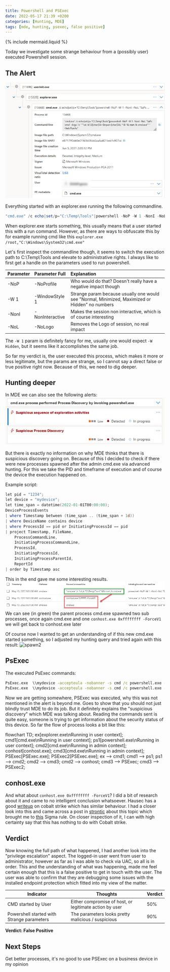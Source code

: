 ```yaml
---
title: Powershell and PSExec
date: 2022-05-17 21:39 +0200
categories: [Hunting, MDE]
tags: [mde, hunting, psexec, false positive]
---
```

{% include mermaid.liquid %}

Today we investigate some strange behaviour from a (possibly user) executed Powershell session.

## The Alert

![storyline](/assets/img/posts/2022-05-17/storyline_start.jpg)

Everything started with an explorer.exe running the following commandline.

```powershell
"cmd.exe" /c echo|set/p="C:\Temp\Tools"|powershell -NoP -W 1 -NonI -NoL "SaPs 'cmd' -Args '/c """cd /d',$([char]34+$Input+[char]34),'^&^& start /b cmd.exe"""' -Verb RunAs"
```

When explorer.exe starts something, this usually means that a user started this with a run command.
However, as there are ways to obfuscate this by for example running cmd like
this ```explorer.exe /root,"C:\Windows\System32\cmd.exe"```

Let's first inspect the commandline though, it seems to switch the execution path to C:\Temp\Tools and elevate to
administrative rights.
I always like to first get a handle on the parameters used to run powershell.

| Parameter | Parameter Full  | Explanation                                                                                     |
|:----------|:----------------|:------------------------------------------------------------------------------------------------|
| -NoP      | -NoProfile      | Who would do that? Doesn't really have a negative impact though                                 |
| -W 1      | -WindowStyle 1  | Strange param because usually one would see "Normal, Minimized, Maximized or Hidden" no numbers |
| -NonI     | -NonInteractive | Makes the session non interactive, which is of course interesting                               |
| -NoL      | -NoLogo         | Removes the Logo of session, no real impact                                                     |

The ```-W 1``` param is definitely fancy for me, usually one would expect ```-W Hidden```, but it seems like it
accomplishes the same job.

So far my verdict is, the user executed this process, which makes it more or less legitimate, but the params are
strange, so I cannot say a direct false or true positive right now.
Because of this, we need to dig deeper.

## Hunting deeper

In MDE we can also see the following alerts:
![alerts](/assets/img/posts/2022-05-17/alerts.jpg)

But there is exactly no information on why MDE thinks that there is suspicious discovery going on.
Because of this I decided to check if there were new processes spawned after the admin cmd.exe via advanced hunting.
For this we take the PID and timeframe of execution and of course the device the execution happened on.

Example script:

```powershell
let pid = "1234";
let device = "mydevice";
let time_span = datetime(2022-01-01T00:00:00);
DeviceProcessEvents
| where Timestamp between (time_span .. (time_span + 1d))
| where DeviceName contains device
| where ProcessId == pid or InitiatingProcessId == pid
| project Timestamp, FileName,
    ProcessCommandLine,
    InitiatingProcessCommandLine,
    ProcessId,
    InitiatingProcessId,
    InitiatingProcessParentId,
    ReportId
| order by Timestamp asc
```

This in the end gave me some interesting results.
![spawn1](/assets/img/posts/2022-05-17/spawn1.jpg)
We can see (in green) the parent process cmd.exe spawned two sub processes, once again cmd.exe and one
```conhost.exe 0xffffffff -ForceV1``` we will get back to conhost.exe later

Of course now I wanted to get an understanding of if this new cmd.exe started something, so I adjusted my hunting query
and tried again with this result:
![spawn2](/assets/img/posts/2022-05-17/spawn2.jpg)

## PsExec
The executed PsExec commands:

```cmd
PsExec.exe  \\mydevice -accepteula -nobanner -s cmd /c powershell.exe -noninteractive -command "&{Get-MPComputerStatus | Select-Object -Property AntispywareEnabled, AntivirusEnabled, OnAccessProtectionEnabled, RealTimeProtectionEnabled}"
PsExec.exe  \\mydevice -accepteula -nobanner -s cmd /c powershell.exe -noninteractive -command "&{Get-MPComputerStatus | Select-Object -Property AMServiceEnabled, AntispywareEnabled, AntispywareSignatureLastUpdated, AntivirusEnabled, AntivirusSignatureLastUpdated, BehaviorMonitorEnabled, IoavProtectionEnabled, NISEnabled, NISSignatureLastUpdated, OnAccessProtectionEnabled, RealTimeProtectionEnabled, TamperProtectionSource}"
```

Now we are getting somewhere, PSExec was executed, why this was not mentioned in the alert is beyond me. Goes to show
that you should not just blindly trust MDE to do its job.
But it definitely explains the "suspicious discovery" which MDE was talking about.
Reading the commands sent is quite easy, someone is trying to get information about the security status of this device.
So far the flow of process looks a bit like this:

<div class="mermaid">
flowchart TD;
    ex[explorer.exe\nRunning in user context];
    cmd1[cmd.exe\nRunning in user context];
    ps1[powershell.exe\nRunning in user context];
    cmd2[cmd.exe\nRunning in admin context];
    conhost[conhost.exe];
    cmd3[cmd.exe\nRunning in admin context];
    PSExec[PSExec.exe];
    PSExec2[PSExec.exe];
    ex --> cmd1;
    cmd1 --> ps1;
    ps1 --> cmd2;
    cmd2 --> cmd3;
    cmd2 --> conhost;
    cmd3 --> PSExec;
    cmd3 --> PSExec2;
</div>

## conhost.exe
And what about ```conhost.exe 0xffffffff -ForceV1```?
I did a bit of research about it and came to no intelligent conclusion whatsoever.
Hausec has a good [writeup](https://hausec.com/2021/07/26/cobalt-strike-and-tradecraft/) on cobalt strike which has
similar behaviour. I had a closer look into this and came across a post in
[strontic](https://strontic.github.io/xcyclopedia/library/conhost.exe-B577C5F724544F0C677F9C51D9B7B481.html) about this
topic which brought me to
[this](https://github.com/SigmaHQ/sigma/blob/master/rules/windows/process_creation/proc_creation_win_cobaltstrike_process_patterns.yml)
Sigma rule.
On closer inspection of it, I can with high certainty say that this has nothing to do with Cobalt strike.

## Verdict
Now knowing the full path of what happened, I had another look into the "privilege escalation" aspect.
The logged-in user went from user to administrator, however as far as I was able to check via UAC, so all is in order.
This and the understanding of what was happening, made me feel certain enough that this is a false positive to get in
touch with the user.
The user was able to confirm that they are debugging some issues with the installed endpoint protection which fitted
into my view of the matter.

| Indicator                                  | Thoughts                                                | Verdict |
|--------------------------------------------|---------------------------------------------------------|---------|
| CMD started by User                        | Either compromise of host, or legitimate action by user | 50%     |
| Powershell started with Strange parameters | The parameters looks pretty malicious / suspicious      | 90%     |


**Verdict: False Positive**

## Next Steps

Get better processes, it's no good to use PSExec on a business device in my opinion
